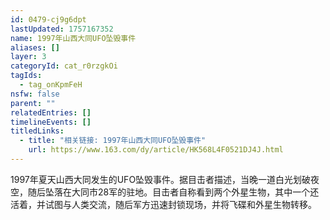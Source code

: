 ```yaml
---
id: 0479-cj9g6dpt
lastUpdated: 1757167352
name: 1997年山西大同UFO坠毁事件
aliases: []
layer: 3
categoryId: cat_r0rzgkOi
tagIds:
  - tag_onKpmFeH
nsfw: false
parent: ""
relatedEntries: []
timelineEvents: []
titledLinks:
  - title: "相关链接: 1997年山西大同UFO坠毁事件"
    url: https://www.163.com/dy/article/HK568L4F0521DJ4J.html
---
```


1997年夏天山西大同发生的UFO坠毁事件。据目击者描述，当晚一道白光划破夜空，随后坠落在大同市28军的驻地。目击者自称看到两个外星生物，其中一个还活着，并试图与人类交流，随后军方迅速封锁现场，并将飞碟和外星生物转移。